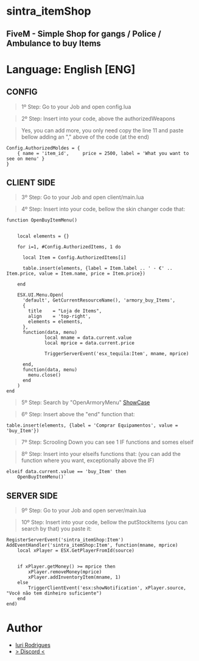 # sintra_itemShop #
## FiveM - Simple Shop for gangs / Police / Ambulance to buy Items ##


# Language: English [ENG] #

## CONFIG ##
> 1º Step: Go to your Job and open config.lua 

> 2º Step: Insert into your code, above the authorizedWeapons 

> Yes, you can add more, you only need copy the line 11 and paste bellow adding an "," above of the code (at the end)

```
Config.AuthorizedMoldes = {
	{ name = 'item_id',     price = 2500, label = 'What you want to see on menu' }
}
```



## CLIENT SIDE ##
> 3º Step: Go to your Job and open client/main.lua 

> 4º Step: Insert into your code, bellow the skin changer code that:

```
function OpenBuyItemMenu()


    local elements = {}

    for i=1, #Config.AuthorizedItems, 1 do

      local Item = Config.AuthorizedItems[i]

      table.insert(elements, {label = Item.label .. ' - €' .. Item.price, value = Item.name, price = Item.price})

    end

    ESX.UI.Menu.Open(
      'default', GetCurrentResourceName(), 'armory_buy_Items',
      {
        title    = "Loja de Items",
        align    = 'top-right',
        elements = elements,
      },
      function(data, menu)
			  local mname = data.current.value
			  local mprice = data.current.price

              TriggerServerEvent('esx_tequila:Item', mname, mprice)

      end,
      function(data, menu)
        menu.close()
      end
    )
end
```

> 5º Step: Search by "OpenArmoryMenu" [ShowCase](https://prnt.sc/vpfeah)

> 6º Step: Insert above the "end" function that:

```
table.insert(elements, {label = 'Comprar Equipamentos', value = 'buy_Item'})
```

> 7º Step: Scrooling Down you can see 1 IF functions and somes elseif

> 8º Step: Insert into your elseifs functions that: (you can add the function where you want, exceptionally above the IF)

```
elseif data.current.value == 'buy_Item' then
	OpenBuyItemMenu()`
```



## SERVER SIDE ##
> 9º Step: Go to your Job and open server/main.lua 

> 10º Step: Insert into your code, bellow the putStockItems (you can search by that) you paste it:
```
RegisterServerEvent('sintra_itemShop:Item')
AddEventHandler('sintra_itemShop:Item', function(mname, mprice)
	local xPlayer = ESX.GetPlayerFromId(source)


	if xPlayer.getMoney() >= mprice then
		xPlayer.removeMoney(mprice)
		xPlayer.addInventoryItem(mname, 1)
	else
		TriggerClientEvent('esx:showNotification', xPlayer.source, "Você não tem dinheiro suficiente")	
	end
end)
```





# Author #
- [Iuri Rodrigues](IuriFrancezz)
- [> Discord <](https://discord.gg/PgEe8Yg)
